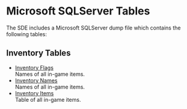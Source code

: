 # Microsoft SQLServer Tables
The SDE includes a Microsoft SQLServer dump file which contains the following tables:

## Inventory Tables
* [Inventory Flags](mssql_invFlags.md)<br/>
  Names of all in-game items.
* [Inventory Names](mssql_invNames.md)<br/>
  Names of all in-game items.
* [Inventory Items](mssql_invItems.md)<br/>
  Table of all in-game items.

